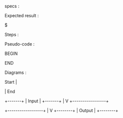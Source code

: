 specs :


Expected result :

$

Steps :

Pseudo-code :

BEGIN

END

Diagrams :

Start |

| End

+-------+ | Input | +-------+ | V +-----------------+

+------------------+ | V +--------+ | Output | +--------+
